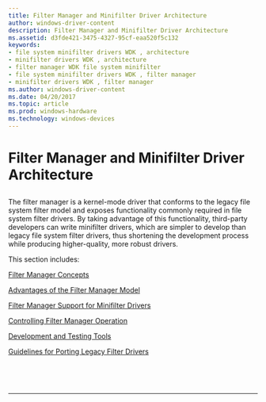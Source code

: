 ```yaml
---
title: Filter Manager and Minifilter Driver Architecture
author: windows-driver-content
description: Filter Manager and Minifilter Driver Architecture
ms.assetid: d3fde421-3475-4327-95cf-eaa520f5c132
keywords:
- file system minifilter drivers WDK , architecture
- minifilter drivers WDK , architecture
- filter manager WDK file system minifilter
- file system minifilter drivers WDK , filter manager
- minifilter drivers WDK , filter manager
ms.author: windows-driver-content
ms.date: 04/20/2017
ms.topic: article
ms.prod: windows-hardware
ms.technology: windows-devices
---
```


# Filter Manager and Minifilter Driver Architecture


## <span id="ddk_writing_a_driverentry_routine_for_a_minifilter_driver_if"></span><span id="DDK_WRITING_A_DRIVERENTRY_ROUTINE_FOR_A_MINIFILTER_DRIVER_IF"></span>


The filter manager is a kernel-mode driver that conforms to the legacy file system filter model and exposes functionality commonly required in file system filter drivers. By taking advantage of this functionality, third-party developers can write minifilter drivers, which are simpler to develop than legacy file system filter drivers, thus shortening the development process while producing higher-quality, more robust drivers.

This section includes:

[Filter Manager Concepts](filter-manager-concepts.md)

[Advantages of the Filter Manager Model](advantages-of-the-filter-manager-model.md)

[Filter Manager Support for Minifilter Drivers](filter-manager-support-for-minifilter-drivers.md)

[Controlling Filter Manager Operation](controlling-filter-manager-operation.md)

[Development and Testing Tools](development-and-testing-tools.md)

[Guidelines for Porting Legacy Filter Drivers](guidelines-for-porting-legacy-filter-drivers.md)

 

 


--------------------
